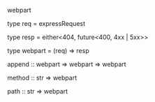 webpart

type req = expressRequest

type resp = either<404, future<400, 4xx | 5xx>>

type webpart = (req) => resp

append :: webpart => webpart => webpart

method :: str => webpart

path :: str => webpart
